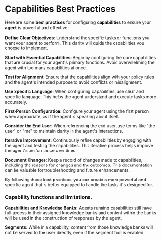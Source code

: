 # Capabilities Best Practices

Here are some **best practices** for configuring **capabilities** to ensure your **agent** is powerful and effective:\
\
**Define Clear Objectives**: Understand the specific tasks or functions you want your agent to perform. This clarity will guide the capabilities you choose to implement.

**Start with Essential Capabilities**: Begin by configuring the core capabilities that are crucial for your agent's primary functions. Avoid overwhelming the agent with too many capabilities at once.

**Test for Alignment**: Ensure that the capabilities align with your policy rules and the agent's intended purpose to avoid conflicts or misalignment.

**Use Specific Language**: When configuring capabilities, use clear and specific language. This helps the agent understand and execute tasks more accurately.

**First-Person Configuration**: Configure your agent using the first person when appropriate, as if the agent is speaking about itself.

**Consider the End User**: When referencing the end user, use terms like "the user" or "me" to maintain clarity in the agent's interactions.

**Iterative Improvement**: Continuously refine capabilities by engaging with the agent and testing the capabilities. This iterative process helps improve the agent's performance over time.

**Document Changes**: Keep a record of changes made to capabilities, including the reasons for changes and the outcomes. This documentation can be valuable for troubleshooting and future enhancements.

By following these best practices, you can create a more powerful and specific agent that is better equipped to handle the tasks it's designed for.&#x20;

### Capability functions and limitations.

**Capabilities and Knowledge Banks:** Agents running capabilities still have full access to their assigned knowledge banks and content within the banks will be used in the construction of responses by the agent.&#x20;

**Segments:** While in a capability, content from those knowledge banks will not be served to the user directly, even if the segment tool is enabled.

